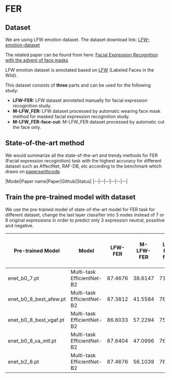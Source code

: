 # FER
## Dataset
We are using LFW emotion dataset. The dataset download link: [LFW-emotion-dataset](https://drive.google.com/file/d/1vM3qHpZ6PcrU9UGwEbnAYl-gmh-rOw2r/view?usp=sharing)


The related paper can be found from here: [Facial Expression Recognition with the advent of face masks](https://www.researchgate.net/publication/346519054_Facial_Expression_Recognition_with_the_advent_of_face_masks)

LFW emotion dataset is annotated based on [LFW](http://vis-www.cs.umass.edu/lfw/) (Labeled Faces in the Wild).

This dataset consists of **three** parts and can be used for the following study:

* **LFW-FER:**  LFW dataset annoteted manually for facial expression recoginition study.
* **M-LFW_FER:**  LFW dataset processed by automatic wearing face mask method for masked facial expression recoginition study.
* **M-LFW_FER-face-cut:**  M-LFW_FER dataset processed by automatic cut the face only.


<!-- timm == 0.6.7
AttributeError: 'README.md
LFW emotion datasetEfficientNet' object has no attribute 'act1' in forward computation

enet_b0_7, timm = 0.4.5 (OK). But new version
AttributeError: 'EfficientNet' object has no attribute 'grad_checkpointing' -->

## State-of-the-art method 
We would summarize all the state-of-the-art and trendy methods for FER (Facial expression recoginition) task with the highest accuracy for different dataset such as AffectNet, RAF-DB, etc according to the benchmark which draws on [paperswithcode](https://paperswithcode.com/task/facial-expression-recognition).

|Model|Paper name|Paper|Github|Status|
|--|--|--|--|--|--|
<!-- |Multi-task EfficientNet-B2|Classifying emotions and engagement in online learning based on a single facial expression recognition neural network (IEEE 2022)|[Link](https://ieeexplore.ieee.org/document/9815154)|[Link](https://github.com/HSE-asavchenko/face-emotion-recognition)|:white_check_mark:|
|DAN|Distract Your Attention: Multi-head Cross Attention Network for Facial Expression Recognition (2021)|[Link](https://arxiv.org/pdf/2109.07270v4.pdf)|[Link](https://github.com/yaoing/dan)|In process| -->
<!-- |FAN|Frame attention networks for facial expression recognition in videos (2019)|[Link](https://arxiv.org/pdf/1907.00193v2.pdf)|[Link](https://github.com/Open-Debin/Emotion-FAN)|In process|
|DeepEmotion|Deep-Emotion: Facial Expression Recognition Using Attentional Convolutional Network (2019)|[Link](https://arxiv.org/pdf/1902.01019v1.pdf)|[Link](https://github.com/omarsayed7/Deep-Emotion)|No pre-trained model|
|Ensemble with Shared Representations
(ESR-9)|Efficient Facial Feature Learning with Wide Ensemble-based Convolutional Neural Networks (2020)|[Link](https://arxiv.org/pdf/2001.06338v1.pdf)|[Link](https://github.com/siqueira-hc/Efficient-Facial-Feature-Learning-with-Wide-Ensemble-based-Convolutional-Neural-Networks)|10 pre-trained models|
|RAN|Region Attention Networks for Pose and Occlusion Robust Facial Expression Recognition (2019)|[Link](https://arxiv.org/pdf/1905.04075v2.pdf)|[Link](https://github.com/kaiwang960112/Challenge-condition-FER-dataset)|1 pre-trained model|
|Ours (VGG-F)|Pre-training strategies and datasets for facial representation learning (2021)|[Link](https://arxiv.org/pdf/2103.16554v2.pdf)|[Link](https://github.com/1adrianb/unsupervised-face-representation)|Pending|
|...|Challenges in Representation Learning: A report on three machine learning contests (2013)|[Link](https://arxiv.org/pdf/1307.0414v1.pdf)|[Link](https://github.com/phamquiluan/ResidualMaskingNetwork)|Pending| -->

<!-- In process
:white_check_mark: -->


## Train the pre-trained model with dataset
We use the pre-trained model of state-of-the-art model for FER task for different dataset, change the last layer classifier into 3 nodes instead of 7 or 8 original expressions in order to predict only 3 expression neutral, possitive and negative.

|Pre-trained Model|Model|LFW-FER|M-LFW-FER|M-LFW-FER-face-cut|
|--|--|--|--|--|
|enet_b0_7.pt|Multi-task EfficientNet-B2|87.4676|38.6147|71.4757|
|enet_b0_8_best_afew.pt|Multi-task EfficientNet-B2|87.3812|41.5584|76.5870|
|enet_b0_8_best_vgaf.pt|Multi-task EfficientNet-B2|86.6033|57.2294|75.5153|
|enet_b0_8_va_mtl.pt|Multi-task EfficientNet-B2|87.6404|47.0996|76.8343|
|enet_b2_8.pt|Multi-task EfficientNet-B2|87.4676|56.1039|76.9167

<!-- 
[![PWC](https://img.shields.io/endpoint.svg?url=https://paperswithcode.com/badge/classifying-emotions-and-engagement-in-online/facial-expression-recognition-on-affectnet)](https://paperswithcode.com/sota/facial-expression-recognition-on-affectnet?p=classifying-emotions-and-engagement-in-online)
     -->
